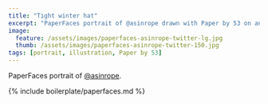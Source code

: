 ```yaml
---
title: "Tight winter hat"
excerpt: "PaperFaces portrait of @asinrope drawn with Paper by 53 on an iPad."
image: 
  feature: /assets/images/paperfaces-asinrope-twitter-lg.jpg
  thumb: /assets/images/paperfaces-asinrope-twitter-150.jpg
tags: [portrait, illustration, Paper by 53]
---
```


PaperFaces portrait of [@asinrope](http://twitter.com/asinrope).

{% include boilerplate/paperfaces.md %}